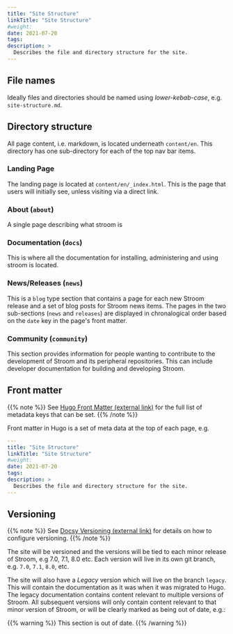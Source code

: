 ```yaml
---
title: "Site Structure"
linkTitle: "Site Structure"
#weight:
date: 2021-07-20
tags:
description: >
  Describes the file and directory structure for the site.
---
```


## File names

Ideally files and directories should be named using _lower-kebab-case_, e.g. `site-structure.md`.


## Directory structure

All page content, i.e. markdown, is located underneath `content/en`.
This directory has one sub-directory for each of the top nav bar items.

### Landing Page

The landing page is located at `content/en/_index.html`.
This is the page that users will initially see, unless visiting via a direct link.


### About (`about`)

A single page describing what stroom is


### Documentation (`docs`)

This is where all the documentation for installing, administering and using stroom is located.


### News/Releases (`news`)

This is a `blog` type section that contains a page for each new Stroom release and a set of blog posts for Stroom news items.
The pages in the two sub-sections (`news` and `releases`) are displayed in chronalogical order based on the `date` key in the page's front matter.


### Community (`community`)

This section provides information for people wanting to contribute to the development of Stroom and its peripheral repositories.
This can include developer documentation for building and developing Stroom.


## Front matter

{{% note %}}
See [Hugo Front Matter (external link)](https://gohugo.io/content-management/front-matter/) for the full list of metadata keys that can be set.
{{% /note %}}

Front matter in Hugo is a set of meta data at the top of each page, e.g.

```yaml
---
title: "Site Structure"
linkTitle: "Site Structure"
#weight:
date: 2021-07-20
tags:
description: >
  Describes the file and directory structure for the site.
---
```





## Versioning

{{% note %}}
See [Docsy Versioning (external link)](https://www.docsy.dev/docs/adding-content/versioning/) for details on how to configure versioning.
{{% /note %}}

The site will be versioned and the versions will be tied to each minor release of Stroom, e.g 7.0, 7.1, 8.0 etc.
Each version will live in its own git branch, e.g. `7.0`, `7.1`, `8.0`, etc.

The site will also have a _Legacy_ version which will live on the branch `legacy`.
This will contain the documentation as it was when it was migrated to Hugo.
The legacy documentation contains content relevant to multiple versions of Stroom.
All subsequent versions will only contain content relevant to that minor version of Stroom, or will be clearly marked as being out of date, e.g.:

{{% warning %}}
This section is out of date.
{{% /warning %}}

